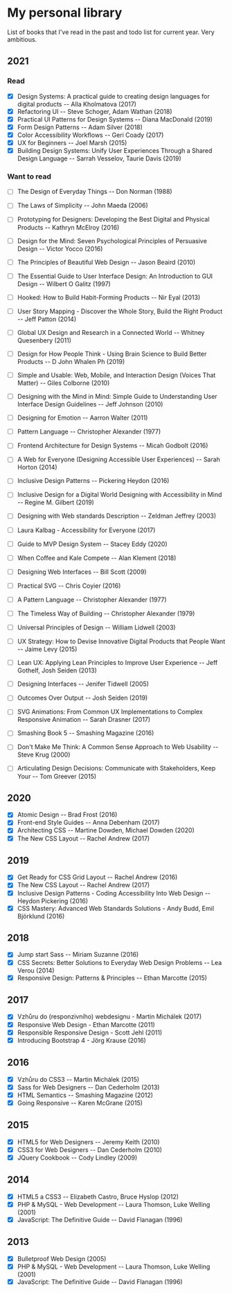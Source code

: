 # My personal library

List of books that I've read in the past and todo list for current year. Very ambitious.

## 2021
### Read
- [x] Design Systems: A practical guide to creating design languages for digital products -- Alla Kholmatova (2017)
- [x] Refactoring UI -- Steve Schoger, Adam Wathan (2018)
- [x] Practical UI Patterns for Design Systems -- Diana MacDonald (2019)
- [x] Form Design Patterns -- Adam Silver (2018)
- [x] Color Accessibility Workflows -- Geri Coady (2017)
- [x] UX for Beginners -- Joel Marsh (2015)
- [x] Building Design Systems: Unify User Experiences Through a Shared Design Language -- Sarrah Vesselov, Taurie Davis (2019)
### Want to read
- [ ] The Design of Everyday Things -- Don Norman (1988)
- [ ] The Laws of Simplicity -- John Maeda (2006)
- [ ] Prototyping for Designers: Developing the Best Digital and Physical Products -- Kathryn McElroy (2016)
- [ ] Design for the Mind: Seven Psychological Principles of Persuasive Design -- Victor Yocco (2016)
- [ ] The Principles of Beautiful Web Design -- Jason Beaird (2010)
- [ ] The Essential Guide to User Interface Design: An Introduction to GUI Design -- Wilbert O Galitz (1997)
- [ ] Hooked: How to Build Habit-Forming Products -- Nir Eyal (2013)
- [ ] User Story Mapping - Discover the Whole Story, Build the Right Product -- Jeff Patton (2014)
- [ ] Global UX Design and Research in a Connected World -- Whitney Quesenbery (2011)
- [ ] Design for How People Think - Using Brain Science to Build Better Products -- D John Whalen Ph (2019)
- [ ] Simple and Usable: Web, Mobile, and Interaction Design (Voices That Matter) -- Giles Colborne (2010)
- [ ] Designing with the Mind in Mind: Simple Guide to Understanding User Interface Design Guidelines -- Jeff Johnson (2010)
- [ ] Designing for Emotion -- Aarron Walter (2011)
- [ ] Pattern Language -- Christopher Alexander (1977)
- [ ] Frontend Architecture for Design Systems -- Micah Godbolt (2016)
- [ ] A Web for Everyone (Designing Accessible User Experiences) -- Sarah Horton (2014)
- [ ] Inclusive Design Patterns -- Pickering Heydon (2016)
- [ ] Inclusive Design for a Digital World Designing with Accessibility in Mind -- Regine M. Gilbert (2019)
- [ ] Designing with Web standards Description -- Zeldman Jeffrey (2003)
- [ ] Laura Kalbag - Accessibility for Everyone (2017)
- [ ] Guide to MVP Design System -- Stacey Eddy (2020)
- [ ] When Coffee and Kale Compete -- Alan Klement (2018)
- [ ] Designing Web Interfaces -- Bill Scott (2009)
- [ ] Practical SVG -- Chris Coyier (2016)
- [ ] A Pattern Language -- Christopher Alexander (1977)
- [ ] The Timeless Way of Building -- Christopher Alexander (1979)
- [ ] Universal Principles of Design -- William Lidwell (2003)
- [ ] UX Strategy: How to Devise Innovative Digital Products that People Want -- Jaime Levy (2015)
- [ ] Lean UX: Applying Lean Principles to Improve User Experience -- Jeff Gothelf, Josh Seiden (2013)
- [ ] Designing Interfaces -- Jenifer Tidwell (2005)
- [ ] Outcomes Over Output -- Josh Seiden (2019)
- [ ] SVG Animations: From Common UX Implementations to Complex Responsive Animation -- Sarah Drasner (2017)
- [ ] Smashing Book 5 -- Smashing Magazine (2016)
- [ ] Don't Make Me Think: A Common Sense Approach to Web Usability -- Steve Krug (2000)
- [ ] Articulating Design Decisions: Communicate with Stakeholders, Keep Your -- Tom Greever (2015)


## 2020
- [x] Atomic Design -- Brad Frost (2016)
- [x] Front-end Style Guides -- Anna Debenham (2017)
- [x] Architecting CSS -- Martine Dowden, Michael Dowden (2020)
- [x] The New CSS Layout -- Rachel Andrew (2017)

## 2019
- [x] Get Ready for CSS Grid Layout -- Rachel Andrew (2016)
- [x] The New CSS Layout -- Rachel Andrew (2017)
- [x] Inclusive Design Patterns - Coding Accessibility Into Web Design -- Heydon Pickering (2016)
- [x] CSS Mastery: Advanced Web Standards Solutions - Andy Budd, Emil Björklund (2016)
## 2018
- [x] Jump start Sass -- Miriam Suzanne (2016)
- [x] CSS Secrets: Better Solutions to Everyday Web Design Problems -- Lea Verou (2014)
- [x] Responsive Design: Patterns & Principles -- Ethan Marcotte (2015)

## 2017
- [x] Vzhůru do (responziv­ního) webdesignu - Martin Michálek (2017)
- [x] Responsive Web Design - Ethan Marcotte (2011)
- [x] Responsible Responsive Design - Scott Jehl (2011)
- [x] Introducing Bootstrap 4 - Jörg Krause (2016)

## 2016
- [x] Vzhůru do CSS3 -- Martin Michálek (2015)
- [x] Sass for Web Designers -- Dan Cederholm (2013)
- [x] HTML Semantics -- Smashing Magazine (2012)
- [x] Going Responsive -- Karen McGrane (2015)

## 2015
- [x] HTML5 for Web Designers -- Jeremy Keith (2010)
- [x] CSS3 for Web Designers -- Dan Cederholm (2010)
- [x] JQuery Cookbook -- Cody Lindley (2009)

## 2014
- [x] HTML5 a CSS3 -- Elizabeth Castro, Bruce Hyslop (2012)
- [x] PHP & MySQL - Web Development -- Laura Thomson, Luke Welling (2001)
- [x] JavaScript: The Definitive Guide -- David Flanagan (1996)

## 2013
- [x] Bulletproof Web Design (2005)
- [x] PHP & MySQL - Web Development -- Laura Thomson, Luke Welling (2001)
- [x] JavaScript: The Definitive Guide -- David Flanagan (1996)
